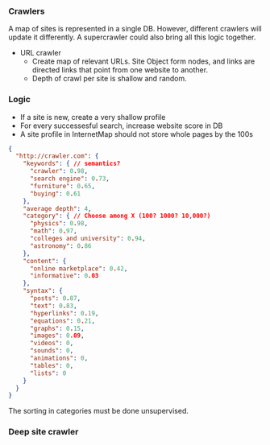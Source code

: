 ### Crawlers

A map of sites is represented in a single DB. However, different crawlers will update it differently. A supercrawler could also bring all this logic together.

* URL crawler
  * Create map of relevant URLs. Site Object form nodes, and links are directed links that point from one website to another.
  * Depth of crawl per site is shallow and random.

### Logic

* If a site is new, create a very shallow profile
* For every successesful search, increase website score in DB
* A site profile in InternetMap should not store whole pages by the 100s



```json
{
  "http://crawler.com": {
    "keywords": { // semantics?
      "crawler": 0.98,
      "search engine": 0.73,
      "furniture": 0.65,
      "buying": 0.61
    },
    "average depth": 4,
    "category": { // Choose among X (100? 1000? 10,000?)
      "physics": 0.98,
      "math": 0.97,
      "colleges and university": 0.94,
      "astronomy": 0.86
    },
    "content": {
      "online marketplace": 0.42,
      "informative": 0.03
    },
    "syntax": {
      "posts": 0.87,
      "text": 0.83,
      "hyperlinks": 0.19,
      "equations": 0.21,
      "graphs": 0.15,
      "images": 0.09,
      "videos": 0,
      "sounds": 0,
      "animations": 0,
      "tables": 0,
      "lists": 0
    }
  }
}
```

The sorting in categories must be done unsupervised. 



### Deep site crawler



